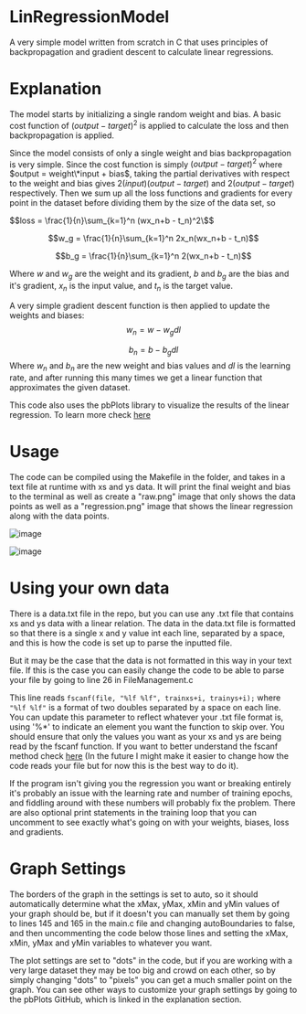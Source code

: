 # LinRegressionModel
A very simple model written from scratch in C that uses principles of backpropagation and gradient descent to calculate linear regressions.

# Explanation
The model starts by initializing a single random weight and bias. A basic cost function of $(output - target)^2$ is applied to calculate the loss and then 
backpropagation is applied. 

Since the model consists of only a single weight and bias backpropagation is very simple. Since the cost function is simply $(output - target)^2$ where
$output = weight\*input + bias$, taking the partial derivatives with respect to the weight and bias gives $2(input)(output-target)$ and $2(output - target)$ respectively.
Then we sum up all the loss functions and gradients for every point in the dataset before dividing them by the size of the data set, so 

$$loss = \frac{1}{n}\sum_{k=1}^n (wx_n+b - t_n)^2\$$ 

$$w_g = \frac{1}{n}\sum_{k=1}^n 2x_n(wx_n+b - t_n)$$

$$b_g = \frac{1}{n}\sum_{k=1}^n 2(wx_n+b - t_n)$$

Where $w$ and $w_g$ are the weight and its gradient, $b$ and $b_g$ are the bias and it's gradient, $x_n$ is the input value, and $t_n$ is the target value.

A very simple gradient descent function is then applied to update the weights and biases:
$$w_n = w - w_gdl$$

$$b_n = b - b_gdl$$
Where $w_n$ and $b_n$ are the new weight and bias values and $dl$ is the learning rate, and after running this many times we get a linear function that approximates the given dataset.

This code also uses the pbPlots library to visualize the results of the linear regression. To learn more check [here](https://github.com/InductiveComputerScience/pbPlots/tree/v0.1.7.1)

# Usage
The code can be compiled using the Makefile in the folder, and takes in a text file at runtime with xs and ys data. It will print the final weight and bias to 
the terminal as well as create a "raw.png" image that only shows the data points as well as a "regression.png" image that shows the linear regression along with the data points.

![image](https://github.com/BillMcPhil/LinRegressionModel/assets/125710492/b4113463-b043-429d-99dd-903f737c8476)

![image](https://github.com/BillMcPhil/LinRegressionModel/assets/125710492/2c478cc7-3f0b-4898-a633-fd847840c285)

# Using your own data
 There is a data.txt file in the repo, but you can use any .txt file that contains xs and ys data with a linear relation. The data in the data.txt file is formatted so that there is a single x and y value int each line, separated by a space, and this is how the code is set up to parse the inputted file. 
 
 But it may be the case that the data is not formatted in this way in your text file. If this is the case you can easily change the code to be able to parse your file by going to line 26 in FileManagement.c

This line reads ```fscanf(file, "%lf %lf", trainxs+i, trainys+i);``` where ```"%lf %lf"``` is a format of two doubles separated by a space on each line. You can 
update this parameter to reflect whatever your .txt file format is, using '%*' to indicate an element you want the function to skip over. You should ensure that only the values you want as your xs and ys are being read by the fscanf function. If you want to better understand the fscanf method check [here](https://www.geeksforgeeks.org/scanf-and-fscanf-in-c/) (In the future I might make it easier to change how the code reads your file but for now this is the best way to do it).

If the program isn't giving you the regression you want or breaking entirely it's probably an issue with the learning rate and number of training epochs, and fiddling around with these numbers will probably fix the problem. There are also optional print statements in the training loop that you can uncomment to see exactly what's going on with your weights, biases, loss and gradients.

# Graph Settings

The borders of the graph in the settings is set to auto, so it should automatically determine what the xMax, yMax, xMin and yMin values of your graph 
should be, but if it doesn't you can manually set them by going to lines 145 and 165 in the main.c file and changing autoBoundaries to false, and then uncommenting the code below those lines and setting the xMax, xMin, yMax and yMin variables to whatever you want.

The plot settings are set to "dots" in the code, but if you are working with a very large dataset they may be too big and crowd on each other, so by simply changing "dots" to "pixels" you can get a much smaller point on the graph. You can see other ways to customize your graph settings by going to the pbPlots GitHub, which is linked in the explanation section.




